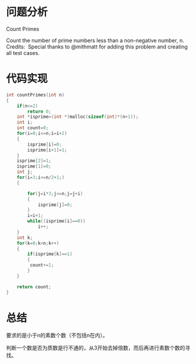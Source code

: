 # 问题分析

Count Primes

Count the number of prime numbers less than a non-negative number, n.  Credits:  Special thanks to @mithmatt for adding this problem and creating all test cases. 

# 代码实现

```c
int countPrimes(int n)
{
    if(n<=2)
        return 0;
    int *isprime=(int *)malloc(sizeof(int)*(n+1));
    int i;
    int count=0;
    for(i=0;i<=n;i=i+2)
    {
        isprime[i]=0;
        isprime[i+1]=1;
    }
    isprime[2]=1; 
    isprime[1]=0; 
    int j;
    for(i=3;i<=n/2+1;)
    {

        for(j=i*3;j<=n;j=j+i)
        {
            isprime[j]=0;
        }
        i=i+1;
        while((isprime[i]==0))
            i++;
    }
    int k;
    for(k=0;k<n;k++)
    {
        if(isprime[k]==1)
        {
         count+=1;
        }
    }

    return count;
}
```

# 总结

要求的是小于n的素数个数（不包括n在内）。

判断一个数是否为质数是行不通的，从3开始去掉倍数，而后再进行素数个数的寻找。